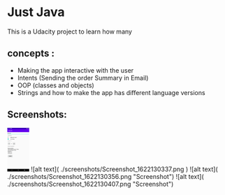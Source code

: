 Just Java
===================================

This is a Udacity project to learn how many 

concepts :
----------
- Making the app interactive with the user
- Intents (Sending the order Summary in Email)
- OOP (classes and objects)
- Strings and how to make the app has different language versions

Screenshots:
------------
<img src="./screenshots/Screenshot_1622130337.png" width="50" height="100">
![alt text]( ./screenshots/Screenshot_1622130337.png )  
![alt text]( ./screenshots/Screenshot_1622130356.png "Screenshot")
![alt text]( ./screenshots/Screenshot_1622130407.png "Screenshot")


 